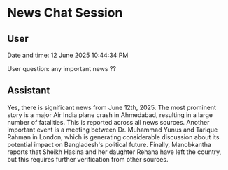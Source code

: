 # News Chat Session

## User
Date and time: 12 June 2025 10:44:34 PM

User question: any important news ??

## Assistant
Yes, there is significant news from June 12th, 2025.  The most prominent story is a major Air India plane crash in Ahmedabad, resulting in a large number of fatalities.  This is reported across all news sources.  Another important event is a meeting between Dr. Muhammad Yunus and Tarique Rahman in London, which is generating considerable discussion about its potential impact on Bangladesh's political future.  Finally,  Manobkantha reports that Sheikh Hasina and her daughter Rehana have left the country,  but this requires further verification from other sources.


